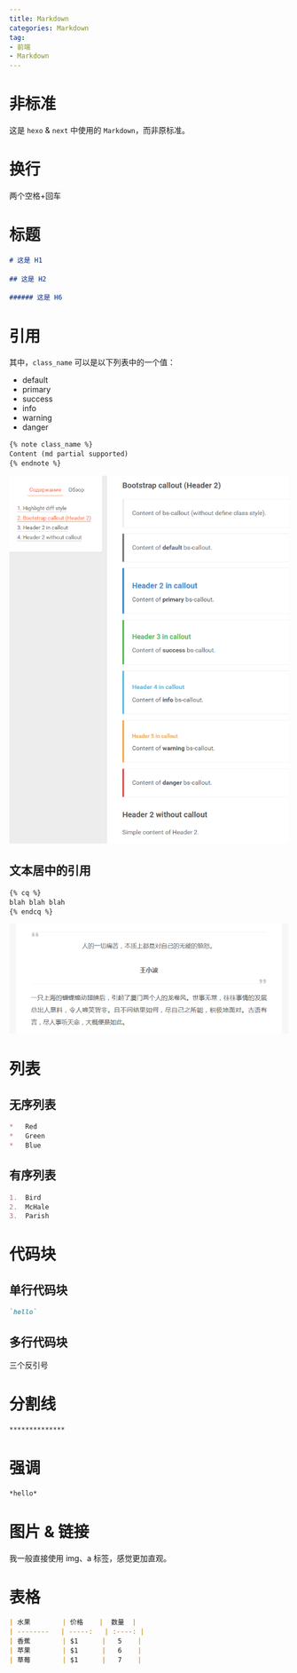 ```yaml
---
title: Markdown
categories: Markdown
tag: 
- 前端
- Markdown
---
```


# 非标准
这是 `hexo` & `next` 中使用的 `Markdown`，而非原标准。

# 换行
两个空格+回车

# 标题
```markdown
# 这是 H1

## 这是 H2

###### 这是 H6
```

# 引用
其中，`class_name` 可以是以下列表中的一个值：

* default
* primary
* success
* info
* warning
* danger

```markdown
{% note class_name %}
Content (md partial supported) 
{% endnote %}
```
<img src="/images/markdown/bootstrap-callout.png" />


## 文本居中的引用

```markdown
{% cq %} 
blah blah blah 
{% endcq %}
```
<img src="/images/markdown/blockquote-center.png" />

# 列表

## 无序列表
```markdown
*   Red
*   Green
*   Blue
```

## 有序列表
```markdown
1.  Bird
2.  McHale
3.  Parish
```

# 代码块

## 单行代码块
```markdown
`hello`
```

## 多行代码块
三个反引号

# 分割线
```markdown
**************
```

# 强调
```markdown
*hello*
```

# 图片 & 链接
我一般直接使用 img、a 标签，感觉更加直观。

# 表格
```markdown
| 水果        | 价格    |  数量  |
| --------   | -----:   | :----: |
| 香蕉        | $1      |   5    |
| 苹果        | $1      |   6    |
| 草莓        | $1      |   7    |
```